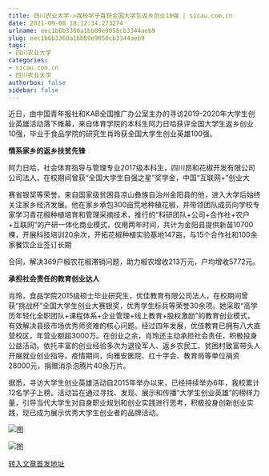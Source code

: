 ```yaml
---
title: 四川农业大学->我校学子喜获全国大学生返乡创业10强 | sicau.com.cn
date: 2021-09-08 18:12:34.273274
urlname: eec1b6b3360a1bb89e9058cb3344aeb9
slug: eec1b6b3360a1bb89e9058cb3344aeb9
tags: 
- 四川农业大学
categories:
- sicau.com.cn
- 四川农业大学
authorbox: false
sidebar: false
---
```

近日，由中国青年报社和KAB全国推广办公室主办的寻访2019-2020年大学生创业英雄活动落下帷幕，来自体育学院的本科生阿力日哈获评全国大学生返乡创业10强，毕业于食品学院的研究生肖玲获全国大学生创业英雄100强。

**情系家乡的返乡扶贫先锋**

阿力日哈，社会体育指导与管理专业2017级本科生，四川昂和花椒开发有限公司公司法人，在校期间曾获“全国大学生自强之星”奖学金，中国“互联网+”创业大
<!--more-->
赛省银奖等荣誉。来自国家级贫困县凉山彝族自治州金阳县的他，进入大学后始终关注家乡经济发展。他在家乡承包300亩荒地种植花椒，并带领团队成员向学校专家学习青花椒种植培育和管理采摘技术，推行的“科研团队+公司+合作社+农户+互联网”的产研一体化商业模式，仅用两年时间，共计为金阳县提供新苗10700棵，开展科技培训20余次，开拓花椒种植实验基地147亩，与15个合作社和100余家餐饮企业签订长期

合同，解决369户椒农花椒滞销问题，助力椒农增收213万元，户均增收5772元。

**承担社会责任的教育创业达人**

肖玲，食品学院2015级硕士毕业研究生，优佳教育有限公司法人，在校期间曾获“挑战杯”全国大学生创业大赛银奖，优秀学生标兵等荣誉30余项。她采取“高学历年轻化全职团队+课程体系+企业管理+线上教育+股权激励”的教育创业模式，有效解决县级市场优秀师资难的核心问题。经过四年发展，优佳教育已拥有八大直营校区，年营业额超3000万。在创业之余，肖玲还主动承担社会责任，积极投身公益活动。依托丰富的创业经验多次为退役军人、返乡农民工、贫困村致富带头人开展就业创业指导。疫情期间，向雅安医院、红十字会、教育局等单位捐资28000元，捐赠消杀泡腾片40余万片。

据悉，寻访大学生创业英雄活动自2015年举办以来，已经持续举办6年，我校累计12名学子上榜。活动旨在通过寻找、发现、展示和传播“大学生创业英雄”的榜样力量，引导当代大学生对自身职业规划和创业实践进行思考，积极投身创新创业实践，现已成为展示优秀大学生创业者的品牌活动。

![图](https://news.sicau.edu.cn/__local/D/6E/B1/11A407BC915708E8CE486F38424_3D59B3C5_11A24.jpg)

![图](https://news.sicau.edu.cn/__local/F/D5/FA/30765F798AD0BEA4E7FC6E81416_67DF8D2C_ADF3.jpg)

[转入文章首发地址](https://news.sicau.edu.cn/info/1135/60869.htm)